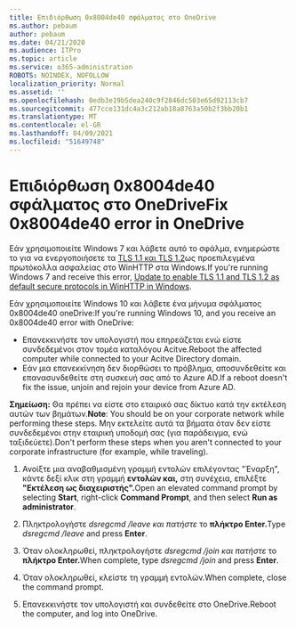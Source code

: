 ```yaml
---
title: Επιδιόρθωση 0x8004de40 σφάλματος στο OneDrive
ms.author: pebaum
author: pebaum
ms.date: 04/21/2020
ms.audience: ITPro
ms.topic: article
ms.service: o365-administration
ROBOTS: NOINDEX, NOFOLLOW
localization_priority: Normal
ms.assetid: ''
ms.openlocfilehash: 0edb3e19b5dea240c9f2846dc503e65d92113cb7
ms.sourcegitcommit: 477cce131dc4a3c212ab18a8763a50b2f3bb20b1
ms.translationtype: MT
ms.contentlocale: el-GR
ms.lasthandoff: 04/09/2021
ms.locfileid: "51649748"
---
```

# <a name="fix-0x8004de40-error-in-onedrive"></a><span data-ttu-id="85223-102">Επιδιόρθωση 0x8004de40 σφάλματος στο OneDrive</span><span class="sxs-lookup"><span data-stu-id="85223-102">Fix 0x8004de40 error in OneDrive</span></span>

<span data-ttu-id="85223-103">Εάν χρησιμοποιείτε Windows 7 και λάβετε αυτό το σφάλμα, ενημερώστε το για να ενεργοποιήσετε τα [TLS 1.1 και TLS 1.2](https://support.microsoft.com/topic/update-to-enable-tls-1-1-and-tls-1-2-as-default-secure-protocols-in-winhttp-in-windows-c4bd73d2-31d7-761e-0178-11268bb10392)ως προεπιλεγμένα πρωτόκολλα ασφαλείας στο WinHTTP στα Windows.</span><span class="sxs-lookup"><span data-stu-id="85223-103">If you're running Windows 7 and receive this error, [Update to enable TLS 1.1 and TLS 1.2 as default secure protocols in WinHTTP in Windows](https://support.microsoft.com/topic/update-to-enable-tls-1-1-and-tls-1-2-as-default-secure-protocols-in-winhttp-in-windows-c4bd73d2-31d7-761e-0178-11268bb10392).</span></span>

<span data-ttu-id="85223-104">Εάν χρησιμοποιείτε Windows 10 και λάβετε ένα μήνυμα σφάλματος 0x8004de40 oneDrive:</span><span class="sxs-lookup"><span data-stu-id="85223-104">If you're running Windows 10, and you receive an 0x8004de40 error with OneDrive:</span></span>

- <span data-ttu-id="85223-105">Επανεκκινήστε τον υπολογιστή που επηρεάζεται ενώ είστε συνδεδεμένοι στον τομέα καταλόγου Acitve.</span><span class="sxs-lookup"><span data-stu-id="85223-105">Reboot the affected computer while connected to your Acitve Directory domain.</span></span>
- <span data-ttu-id="85223-106">Εάν μια επανεκκίνηση δεν διορθώσει το πρόβλημα, αποσυνδεθείτε και επανασυνδεθείτε στη συσκευή σας από το Azure AD.</span><span class="sxs-lookup"><span data-stu-id="85223-106">If a reboot doesn't fix the issue, unjoin and rejoin your device from Azure AD.</span></span> 

<span data-ttu-id="85223-107">**Σημείωση:** Θα πρέπει να είστε στο εταιρικό σας δίκτυο κατά την εκτέλεση αυτών των βημάτων.</span><span class="sxs-lookup"><span data-stu-id="85223-107">**Note**: You should be on your corporate network while performing these steps.</span></span> <span data-ttu-id="85223-108">Μην εκτελείτε αυτά τα βήματα όταν δεν είστε συνδεδεμένοι στην εταιρική υποδομή σας (για παράδειγμα, ενώ ταξιδεύετε).</span><span class="sxs-lookup"><span data-stu-id="85223-108">Don't perform these steps when you aren't connected to your corporate infrastructure (for example, while traveling).</span></span> 

1. <span data-ttu-id="85223-109">Ανοίξτε μια αναβαθμισμένη γραμμή εντολών επιλέγοντας "Έναρξη", κάντε δεξί κλικ στη γραμμή **εντολών και,** στη συνέχεια, επιλέξτε **"Εκτέλεση ως διαχειριστής".**</span><span class="sxs-lookup"><span data-stu-id="85223-109">Open an elevated command prompt by selecting **Start**, right-click **Command Prompt**, and then select **Run as administrator**.</span></span>

1. <span data-ttu-id="85223-110">Πληκτρολογήστε *dsregcmd /leave και πατήστε* το **πλήκτρο Enter.**</span><span class="sxs-lookup"><span data-stu-id="85223-110">Type *dsregcmd /leave* and press **Enter**.</span></span>

1. <span data-ttu-id="85223-111">Όταν ολοκληρωθεί, πληκτρολογήστε *dsregcmd /join και πατήστε* το **πλήκτρο Enter.**</span><span class="sxs-lookup"><span data-stu-id="85223-111">When complete, type *dsregcmd /join* and press **Enter**.</span></span>

1. <span data-ttu-id="85223-112">Όταν ολοκληρωθεί, κλείστε τη γραμμή εντολών.</span><span class="sxs-lookup"><span data-stu-id="85223-112">When complete, close the command prompt.</span></span>

1. <span data-ttu-id="85223-113">Επανεκκινήστε τον υπολογιστή και συνδεθείτε στο OneDrive.</span><span class="sxs-lookup"><span data-stu-id="85223-113">Reboot the computer, and log into OneDrive.</span></span>